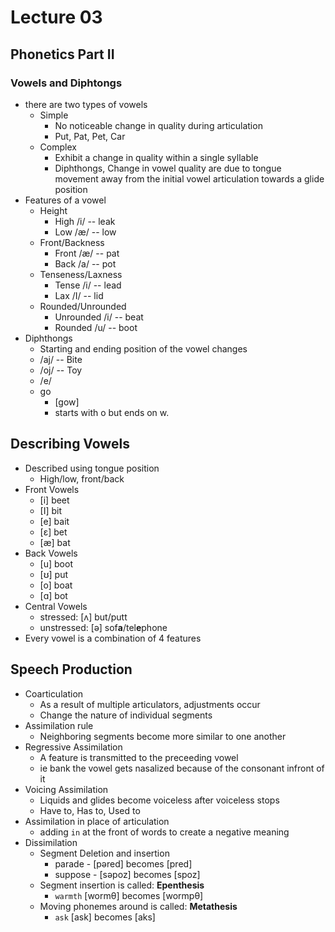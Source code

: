 # Lecture 03

## Phonetics Part II

### Vowels and Diphtongs
* there are two types of vowels
	* Simple
		* No noticeable change in quality during articulation
		* Put, Pat, Pet, Car
	* Complex
		* Exhibit a change in quality within a single syllable
		* Diphthongs, Change in vowel quality are due to tongue movement away
		  from the initial vowel articulation towards a glide position
* Features of a vowel
	* Height
		* High /i/ -- leak
		* Low /&#230;/ -- low
	* Front/Backness
		* Front /&#230;/ -- pat
		* Back /a/ -- pot
	* Tenseness/Laxness
		* Tense /i/ -- lead
		* Lax /I/ -- lid
	* Rounded/Unrounded	
		* Unrounded /i/ -- beat
		* Rounded /u/ -- boot
* Diphthongs
	* Starting and ending position of the vowel changes
	* /aj/ -- Bite
	* /oj/ -- Toy
	* /e/
	* go
		* [gow]
		* starts with o but ends on w.

## Describing Vowels
* Described using tongue position
	* High/low, front/back
* Front Vowels
	* [i] beet
	* [I] bit
	* [e] bait
	* [&#603;] bet
	* [&#230;] bat
* Back Vowels
	* [u] boot
	* [&#650;] put
	* [o] boat
	* [&#593;] bot
* Central Vowels
	* stressed: [&#652;] but/putt
	* unstressed: [&#601;] sof<b>a</b>/tel<b>e</b>phone
* Every vowel is a combination of 4 features

## Speech Production
* Coarticulation
	* As a result of multiple articulators, adjustments occur
	* Change the nature of individual segments
* Assimilation rule
	* Neighboring segments become more similar to one another
* Regressive Assimilation
	* A feature is transmitted to the preceeding vowel
	* ie bank the vowel gets nasalized because of the consonant infront of it
* Voicing Assimilation
	* Liquids and glides become voiceless after voiceless stops
	* Have to, Has to, Used to
* Assimilation in place of articulation
	* adding `in` at the front of words to create a negative meaning
* Dissimilation
	* Segment Deletion and insertion
		* parade - [p&#601;red] becomes [pred]
		* suppose - [s&#601;poz] becomes [spoz]
	* Segment insertion is called: **Epenthesis**
		* `warmth` [worm&#952;] becomes [wormp&#952;]
	* Moving phonemes around is called: **Metathesis**
		* `ask` [ask] becomes [aks]
